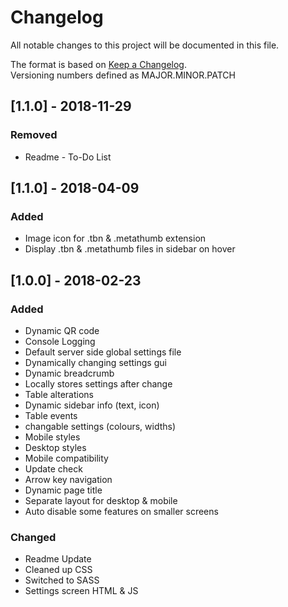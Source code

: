 # Changelog

All notable changes to this project will be documented in this file.

The format is based on [Keep a Changelog](http://keepachangelog.com/en/1.0.0/).<br>
Versioning numbers defined as MAJOR.MINOR.PATCH

## [1.1.0] - 2018-11-29

### Removed

-   Readme - To-Do List

## [1.1.0] - 2018-04-09

### Added

-   Image icon for .tbn & .metathumb extension
-   Display .tbn & .metathumb files in sidebar on hover

## [1.0.0] - 2018-02-23

### Added

-   Dynamic QR code
-   Console Logging
-   Default server side global settings file
-   Dynamically changing settings gui
-   Dynamic breadcrumb
-   Locally stores settings after change
-   Table alterations
-   Dynamic sidebar info (text, icon)
-   Table events
-   changable settings (colours, widths)
-   Mobile styles
-   Desktop styles
-   Mobile compatibility
-   Update check
-   Arrow key navigation
-   Dynamic page title
-   Separate layout for desktop & mobile
-   Auto disable some features on smaller screens

### Changed

-   Readme Update
-   Cleaned up CSS
-   Switched to SASS
-   Settings screen HTML & JS
